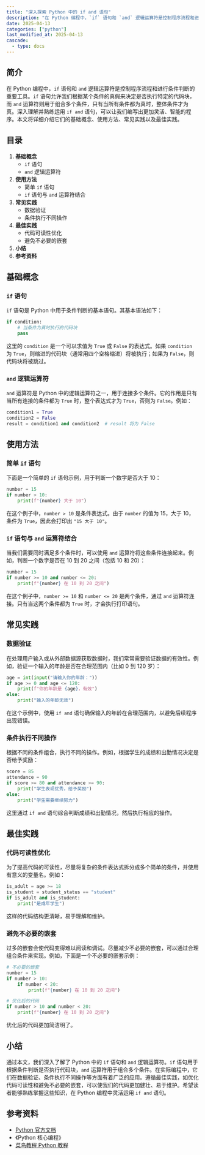 ```yaml
---
title: "深入探索 Python 中的 if and 语句"
description: "在 Python 编程中，`if` 语句和 `and` 逻辑运算符是控制程序流程和进行条件判断的重要工具。`if` 语句允许我们根据某个条件的真假来决定是否执行特定的代码块，而 `and` 运算符则用于组合多个条件，只有当所有条件都为真时，整体条件才为真。深入理解并熟练运用 `if and` 语句，可以让我们编写出更加灵活、智能的程序。本文将详细介绍它们的基础概念、使用方法、常见实践以及最佳实践。"
date: 2025-04-13
categories: ["python"]
last_modified_at: 2025-04-13
cascade:
  - type: docs
---
```



## 简介
在 Python 编程中，`if` 语句和 `and` 逻辑运算符是控制程序流程和进行条件判断的重要工具。`if` 语句允许我们根据某个条件的真假来决定是否执行特定的代码块，而 `and` 运算符则用于组合多个条件，只有当所有条件都为真时，整体条件才为真。深入理解并熟练运用 `if and` 语句，可以让我们编写出更加灵活、智能的程序。本文将详细介绍它们的基础概念、使用方法、常见实践以及最佳实践。

<!-- more -->
## 目录
1. **基础概念**
    - `if` 语句
    - `and` 逻辑运算符
2. **使用方法**
    - 简单 `if` 语句
    - `if` 语句与 `and` 运算符结合
3. **常见实践**
    - 数据验证
    - 条件执行不同操作
4. **最佳实践**
    - 代码可读性优化
    - 避免不必要的嵌套
5. **小结**
6. **参考资料**

## 基础概念
### `if` 语句
`if` 语句是 Python 中用于条件判断的基本语句。其基本语法如下：
```python
if condition:
    # 当条件为真时执行的代码块
    pass
```
这里的 `condition` 是一个可以求值为 `True` 或 `False` 的表达式。如果 `condition` 为 `True`，则缩进的代码块（通常用四个空格缩进）将被执行；如果为 `False`，则代码块将被跳过。

### `and` 逻辑运算符
`and` 运算符是 Python 中的逻辑运算符之一，用于连接多个条件。它的作用是只有当所有连接的条件都为 `True` 时，整个表达式才为 `True`，否则为 `False`。例如：
```python
condition1 = True
condition2 = False
result = condition1 and condition2  # result 将为 False
```

## 使用方法
### 简单 `if` 语句
下面是一个简单的 `if` 语句示例，用于判断一个数字是否大于 10：
```python
number = 15
if number > 10:
    print(f"{number} 大于 10")
```
在这个例子中，`number > 10` 是条件表达式。由于 `number` 的值为 15，大于 10，条件为 `True`，因此会打印出 `"15 大于 10"`。

### `if` 语句与 `and` 运算符结合
当我们需要同时满足多个条件时，可以使用 `and` 运算符将这些条件连接起来。例如，判断一个数字是否在 10 到 20 之间（包括 10 和 20）：
```python
number = 15
if number >= 10 and number <= 20:
    print(f"{number} 在 10 到 20 之间")
```
在这个例子中，`number >= 10` 和 `number <= 20` 是两个条件，通过 `and` 运算符连接。只有当这两个条件都为 `True` 时，才会执行打印语句。

## 常见实践
### 数据验证
在处理用户输入或从外部数据源获取数据时，我们常常需要验证数据的有效性。例如，验证一个输入的年龄是否在合理范围内（比如 0 到 120 岁）：
```python
age = int(input("请输入你的年龄："))
if age >= 0 and age <= 120:
    print(f"你的年龄是 {age}，有效")
else:
    print("输入的年龄无效")
```
在这个示例中，使用 `if and` 语句确保输入的年龄在合理范围内，以避免后续程序出现错误。

### 条件执行不同操作
根据不同的条件组合，执行不同的操作。例如，根据学生的成绩和出勤情况决定是否给予奖励：
```python
score = 85
attendance = 90
if score >= 80 and attendance >= 90:
    print("学生表现优秀，给予奖励")
else:
    print("学生需要继续努力")
```
这里通过 `if and` 语句综合判断成绩和出勤情况，然后执行相应的操作。

## 最佳实践
### 代码可读性优化
为了提高代码的可读性，尽量将复杂的条件表达式拆分成多个简单的条件，并使用有意义的变量名。例如：
```python
is_adult = age >= 18
is_student = student_status == "student"
if is_adult and is_student:
    print("是成年学生")
```
这样的代码结构更清晰，易于理解和维护。

### 避免不必要的嵌套
过多的嵌套会使代码变得难以阅读和调试。尽量减少不必要的嵌套，可以通过合理组合条件来实现。例如，下面是一个不必要的嵌套示例：
```python
# 不必要的嵌套
number = 15
if number > 10:
    if number < 20:
        print(f"{number} 在 10 到 20 之间")

# 优化后的代码
if number > 10 and number < 20:
    print(f"{number} 在 10 到 20 之间")
```
优化后的代码更加简洁明了。

## 小结
通过本文，我们深入了解了 Python 中的 `if` 语句和 `and` 逻辑运算符。`if` 语句用于根据条件判断是否执行代码块，`and` 运算符用于组合多个条件。在实际编程中，它们在数据验证、条件执行不同操作等方面有着广泛的应用。遵循最佳实践，如优化代码可读性和避免不必要的嵌套，可以使我们的代码更加健壮、易于维护。希望读者能够熟练掌握这些知识，在 Python 编程中灵活运用 `if and` 语句。

## 参考资料
- [Python 官方文档](https://docs.python.org/3/)
- 《Python 核心编程》
- [菜鸟教程 Python 教程](https://www.runoob.com/python3/python3-if-else.html)